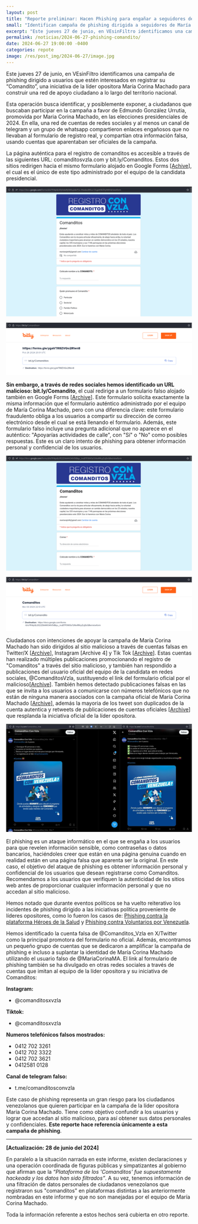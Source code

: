 ```yaml
---
layout: post
title: "Reporte preliminar: Hacen Phishing para engañar a seguidores de Maria Corina Machado"
small: "Identifican campaña de phishing dirigida a seguidores de María Corina Machado"
excerpt: "Este jueves 27 de junio, en VEsinFiltro identificamos una campaña de phishing dirigido a usuarios interesados en registrar su “Comandito”, una iniciativa de la candidata presidencial María Corina Machado. La operación busca identificar y posiblemente exponer a ciudadanos que buscaban participar en la campaña a favor de Edmundo González Urrutia. Se compartieron enlaces engañosos que no llevaban al formulario de registro real, usando cuentas que aparentaban ser oficiales de la campaña."
permalink: /noticias/2024-06-27-phishing-comandito/
date: 2024-06-27 19:00:00 -0400
categories: repote
image: /res/post_img/2024-06-27/image.jpg
---
```

Este jueves 27 de junio, en VEsinFiltro identificamos una campaña de phishing dirigido a usuarios que estén interesados en registrar su “Comandito”, una iniciativa de la líder opositora María Corina Machado para construir una red de apoyo ciudadano a lo largo del territorio nacional. 

Esta operación busca identificar, y posiblemente exponer, a ciudadanos que buscaban participar en la campaña a favor de Edmundo González Urrutia, promovida por Maria Corina Machado, en las elecciones presidenciales de 2024. En ella, una red de cuentas de redes sociales y al menos un canal de telegram y un grupo de whatsapp compartieron enlaces engañosos que no llevaban al formulario de registro real, y compartían otra información falsa, usando cuentas que aparentaban ser oficiales de la campaña.

La página auténtica para el registro de comanditos es accesible a través de las siguientes URL: comanditosvzla.com y bit.ly/Comanditos. Estos dos sitios redirigen hacia el mismo formulario alojado en Google Forms [[Achive](https://archive.is/lepHs)], el cual es el único de este tipo administrado por el equipo de la candidata presidencial.

![Form Comanditos](/res/post_img/2024-06-27/comanditos-2024-06-27.png)

![bitly comanditos](/res/post_img/2024-06-27/bitly-comanditos-2024-06-27.png)

**Sin embargo, a través de redes sociales hemos identificado un URL malicioso: bit.ly/Comandito**, el cual redirige a un formulario falso alojado también en Google Forms [[Archive](https://archive.is/wip/VCQLc)]. Este formulario solicita exactamente la misma información que el formulario auténtico administrado por el equipo de María Corina Machado, pero con una diferencia clave: este formulario fraudulento obliga a los usuarios a compartir su dirección de correo electrónico desde el cual se está llenando el formulario. Además, este formulario falso incluye una pregunta adicional que no aparece en el auténtico: "Apoyarías actividades de calle", con "Sí" o "No" como posibles respuestas. Este es un claro intento de phishing para obtener información personal y confidencial de los usuarios.


![Form Comandito](/res/post_img/2024-06-27/comandito-2024-06-27.png)

![bitly comandito](/res/post_img/2024-06-27/bitly-comandito-2024-06-27.png)

Ciudadanos con intenciones de apoyar la campaña de María Corina Machado han sido dirigidos al sitio malicioso a través de cuentas falsas en Twitter/X [[Archive](https://archive.is/8nhVY)], Instagram [Archive 4] y Tik Tok [[Archive](https://archive.is/oATLZ)]. Estas cuentas han realizado múltiples publicaciones promocionando el registro de "Comanditos" a través del sitio malicioso, y también han respondido a publicaciones del usuario oficial del equipo de la candidata en redes sociales, @ComanditosVzla, sustituyendo el link del formulario oficial por el malicioso[[Archive](https://archive.ph/xRMZQ)]. También hemos detectado publicaciones falsas en las que se invita a los usuarios a comunicarse con números telefónicos que no están de ninguna manera asociados con la campaña oficial de María Corina Machado [[Archive](https://archive.is/Q5fCa)], además la mayoria de los tweet son duplicados de la cuenta autentica y retweets de publicaciones de cuentas oficiales [[Archive](https://archive.ph/JhSI8)] que resplanda la iniciativa oficial de la líder opositora.

![cspturs tweet](/res/post_img/2024-06-27/tweetcap-2024-06-27.jpeg)

El phishing es un ataque informático en el que se engaña a los usuarios para que revelen información sensible, como contraseñas o datos bancarios, haciéndoles creer que están en una página genuina cuando en realidad están en una página falsa que aparenta ser la original. En este caso, el objetivo del ataque de phishing es obtener información personal y confidencial de los usuarios que desean registrarse como Comanditos. Recomendamos a los usuarios que verifiquen la autenticidad de los sitios web antes de proporcionar cualquier información personal y que no accedan al sitio malicioso.


Hemos notado que durante eventos políticos se ha vuelto reiterativo los incidentes de phishing dirigido a las iniciativas política proveniente de líderes opositores, como lo fueron los casos de: [Phishing contra la plataforma Héroes de la Salud](https://vesinfiltro.com/noticias/2020-04-26-phishing_heroes_salud) y [Phishing contra Voluntarios por Venezuela](https://vesinfiltro.com/noticias/Phishing_impulsado_por_gobierno_de_Venezuela/).

Hemos identificado la cuenta falsa de @Comanditos_Vzla en X/Twitter como la principal promotora del formulario no oficial. Además, encontramos un pequeño grupo de cuentas que se dedicaron a amplificar la campaña de phishing e incluso a suplantar la identidad de María Corina Machado utilizando el usuario falso de @MariaCorinaMA. El link al formulario de phishing también se ha divulgado en otras redes sociales a través de cuentas que imitan al equipo de la líder opositora y su iniciativa de Comanditos:

**Instagram:**

+ @comanditosxvzla

**Tiktok:**

+ @comanditosxvzla

**Numeros telefónicos falsos mostrados:**

+ 0412 702 3261 
+ 0412 702 3322
+ 0412 702 3621 
+ 0412581 0128

**Canal de telegram falso:**

+ t.me/comanditosconvzla

Este caso de phishing representa un gran riesgo para los ciudadanos venezolanos que quieren participar en la campaña de la líder opositora Maria Corina Machado. Tiene como objetivo confundir a los usuarios y lograr que accedan al sitio malicioso, para así obtener sus datos personales y confidenciales. **Este reporte hace referencia únicamente a esta campaña de phishing**.

---
**[Actualización: 28 de junio del 2024]**

En paralelo a la situación narrada en este informe, existen declaraciones y una operación coordinada de figuras públicas y simpatizantes al gobierno que afirman que la _“Plataforma de los 'Comanditos' fue supuestamente hackeada y los datos han sido filtrados”_. A su vez, tenemos información de una filtración de datos personales de ciudadanos venezolanos que registraron sus "comanditos" en plataformas distintas a las anteriormente nombradas en este informe y que no son manejadas por el equipo de María Corina Machado.

Toda la información referente a estos hechos será cubierta en otro reporte.
